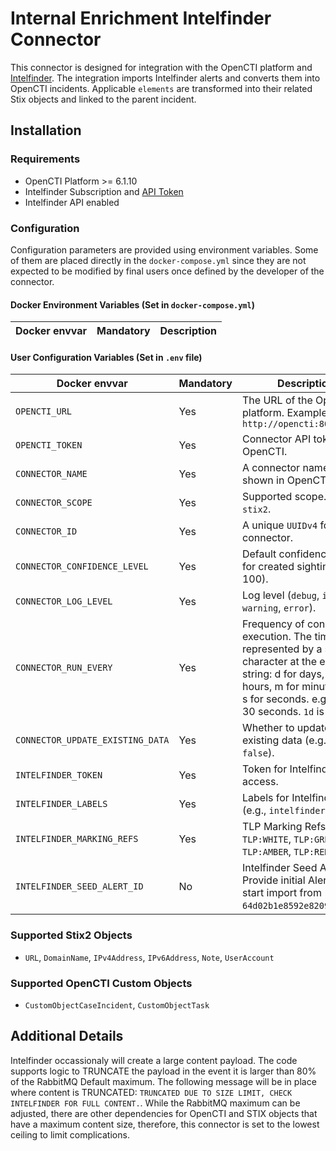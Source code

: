 # Internal Enrichment Intelfinder Connector

This connector is designed for integration with the OpenCTI platform and [Intelfinder](https://intelfinder.io/). The integration imports Intelfinder alerts and converts them into OpenCTI incidents. Applicable `elements` are transformed into their related Stix objects and linked to the parent incident. 

## Installation

### Requirements

- OpenCTI Platform >= 6.1.10
- Intelfinder Subscription and [API Token](https://dash.intelfinder.io/integrations.php?i=api)
- Intelfinder API enabled

### Configuration

Configuration parameters are provided using environment variables. Some of them are placed directly in the `docker-compose.yml` since they are not expected to be modified by final users once defined by the developer of the connector.

#### Docker Environment Variables (Set in `docker-compose.yml`)

| Docker envvar             | Mandatory | Description                            |
| ------------------------- | --------- | -------------------------------------- |

#### User Configuration Variables (Set in `.env` file)

| Docker envvar                       | Mandatory | Description                                                             |
| ----------------------------------- | --------- | ----------------------------------------------------------------------- |
| `OPENCTI_URL`                       | Yes       | The URL of the OpenCTI platform. Example: `http://opencti:8080`         |
| `OPENCTI_TOKEN`                     | Yes       | Connector API token for OpenCTI.                                        |
| `CONNECTOR_NAME`                    | Yes       | A connector name to be shown in OpenCTI.                                |
| `CONNECTOR_SCOPE`                   | Yes       | Supported scope. E.g., `stix2`.                                         |
| `CONNECTOR_ID`                      | Yes       | A unique `UUIDv4` for this connector.                                   |
| `CONNECTOR_CONFIDENCE_LEVEL`        | Yes       | Default confidence level for created sightings (0 to 100).              |
| `CONNECTOR_LOG_LEVEL`               | Yes       | Log level (`debug`, `info`, `warning`, `error`).                           |
| `CONNECTOR_RUN_EVERY`               | Yes       | Frequency of connector execution. The time unit is represented by a single character at the end of the string: d for days, h for hours, m for minutes, and s for seconds. e.g., `30s` is 30 seconds. `1d` is 1 day.         |
| `CONNECTOR_UPDATE_EXISTING_DATA`    | Yes       | Whether to update existing data (e.g., `true` or `false`).              |
| `INTELFINDER_TOKEN`                 | Yes       | Token for Intelfinder access.                                           |
| `INTELFINDER_LABELS`                | Yes       | Labels for Intelfinder data. (e.g., `intelfinder,osint`)                |
| `INTELFINDER_MARKING_REFS`          | Yes       | TLP Marking Refs e.g., `TLP:WHITE`, `TLP:GREEN`, `TLP:AMBER`, `TLP:RED` |
| `INTELFINDER_SEED_ALERT_ID`         | No        | Intelfinder Seed Alert ID, Provide initial Alert ID to start import from (e.g., `64d02b1e8592e8209a077bf2`)            |

### Supported Stix2 Objects

- `URL`, `DomainName`, `IPv4Address`, `IPv6Address`, `Note`, `UserAccount`

### Supported OpenCTI Custom Objects

- `CustomObjectCaseIncident`, `CustomObjectTask`

## Additional Details
Intelfinder occassionaly will create a large content payload. The code supports logic to TRUNCATE the payload in the event it is larger than 80% of the RabbitMQ Default maximum. The following message will be in place where content is TRUNCATED: `TRUNCATED DUE TO SIZE LIMIT, CHECK INTELFINDER FOR FULL CONTENT.`. While the RabbitMQ maximum can be adjusted, there are other dependencies for OpenCTI and STIX objects that have a maximum content size, therefore, this connector is set to the lowest ceiling to limit complications.
